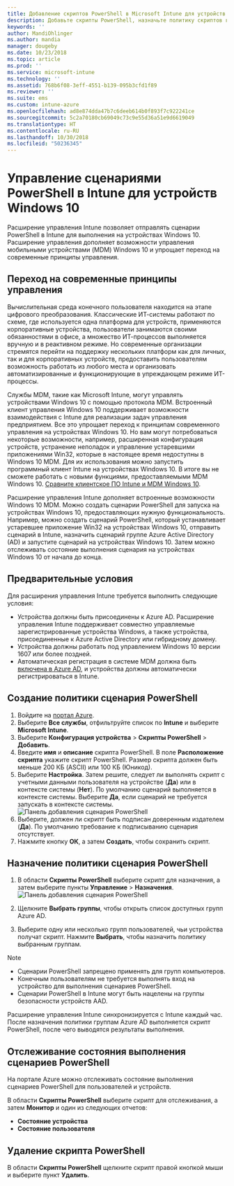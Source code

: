 ```yaml
---
title: Добавление скриптов PowerShell в Microsoft Intune для устройств Windows 10 — Azure | Документы Майкрософт
description: Добавьте скрипты PowerShell, назначьте политику скриптов группам Azure Active Directory, используйте отчеты для отслеживания скриптов и ознакомьтесь с инструкциями по удалению скриптов, добавленных на устройствах Windows 10 в Microsoft Intune.
keywords: ''
author: MandiOhlinger
ms.author: mandia
manager: dougeby
ms.date: 10/23/2018
ms.topic: article
ms.prod: ''
ms.service: microsoft-intune
ms.technology: ''
ms.assetid: 768b6f08-3eff-4551-b139-095b3cfd1f89
ms.reviewer: ''
ms.suite: ems
ms.custom: intune-azure
ms.openlocfilehash: ad8e874dda47b7c6deeb614b0f893f7c922241ce
ms.sourcegitcommit: 5c2a70180cb69049c73c9e55d36a51e9d6619049
ms.translationtype: HT
ms.contentlocale: ru-RU
ms.lasthandoff: 10/30/2018
ms.locfileid: "50236345"
---
```

# <a name="manage-powershell-scripts-in-intune-for-windows-10-devices"></a>Управление сценариями PowerShell в Intune для устройств Windows 10
Расширение управления Intune позволяет отправлять сценарии PowerShell в Intune для выполнения на устройствах Windows 10. Расширение управления дополняет возможности управления мобильными устройствами (MDM) Windows 10 и упрощает переход на современные принципы управления.

## <a name="moving-to-modern-management"></a>Переход на современные принципы управления
Вычислительная среда конечного пользователя находится на этапе цифрового преобразования. Классические ИТ-системы работают по схеме, где используется одна платформа для устройств, применяются корпоративные устройства, пользователи занимаются своими обязанностями в офисе, а множество ИТ-процессов выполняется вручную и в реактивном режиме. Но современные организации стремятся перейти на поддержку нескольких платформ как для личных, так и для корпоративных устройств, предоставить пользователям возможность работать из любого места и организовать автоматизированные и функционирующие в упреждающем режиме ИТ-процессы. 

Службы MDM, такие как Microsoft Intune, могут управлять устройствами Windows 10 с помощью протокола MDM. Встроенный клиент управления Windows 10 поддерживает возможности взаимодействия с Intune для реализации задач управления предприятием. Все это упрощает переход к принципам современного управления на устройствах Windows 10. Но вам могут потребоваться некоторые возможности, например, расширенная конфигурация устройств, устранение неполадок и управление устаревшими приложениями Win32, которые в настоящее время недоступны в Windows 10 MDM. Для их использования можно запустить программный клиент Intune на устройствах Windows 10. В итоге вы не сможете работать с новыми функциями, предоставляемыми MDM Windows 10. [Сравните клиентское ПО Intune и MDM Windows 10](https://docs.microsoft.com/intune-classic/deploy-use/pc-management-comparison).

Расширение управления Intune дополняет встроенные возможности Windows 10 MDM. Можно создать сценарии PowerShell для запуска на устройствах Windows 10, предоставляющих нужную функциональность. Например, можно создать сценарий PowerShell, который устанавливает устаревшее приложение Win32 на устройствах Windows 10, отправить сценарий в Intune, назначить сценарий группе Azure Active Directory (AD) и запустите сценарий на устройствах Windows 10. Затем можно отслеживать состояние выполнения сценария на устройствах Windows 10 от начала до конца.

## <a name="prerequisites"></a>Предварительные условия
Для расширения управления Intune требуется выполнить следующие условия:
- Устройства должны быть присоединены к Azure AD. Расширение управления Intune поддерживает совместно управляемые зарегистрированные устройства Windows, а также устройства, присоединенные к Azure Active Directory или гибридному домену.
- Устройства должны работать под управлением Windows 10 версии 1607 или более поздней.
- Автоматическая регистрация в системе MDM должна быть [включена в Azure AD](https://docs.microsoft.com/intune/windows-enroll#enable-windows-10-automatic-enrollment), и устройства должны автоматически регистрироваться в Intune.

## <a name="create-a-powershell-script-policy"></a>Создание политики сценария PowerShell 
1. Войдите на [портал Azure](https://portal.azure.com).
2. Выберите **Все службы**, отфильтруйте список по **Intune** и выберите **Microsoft Intune**.
3. Выберите **Конфигурация устройства** > **Скрипты PowerShell** > **Добавить**.
4. Введите **имя** и **описание** скрипта PowerShell. В поле **Расположение скрипта** укажите скрипт PowerShell. Размер скрипта должен быть меньше 200 КБ (ASCII) или 100 КБ (Юникод).
5. Выберите **Настройка**. Затем решите, следует ли выполнять скрипт с учетными данными пользователя на устройстве (**Да**) или в контексте системы (**Нет**). По умолчанию сценарий выполняется в контексте системы. Выберите **Да**, если сценарий не требуется запускать в контексте системы. 
  ![Панель добавления сценария PowerShell](./media/mgmt-extension-add-script.png)
6. Выберите, должен ли скрипт быть подписан доверенным издателем (**Да**). По умолчанию требование к подписыванию сценария отсутствует. 
7. Нажмите кнопку **ОК**, а затем **Создать**, чтобы сохранить скрипт.

## <a name="assign-a-powershell-script-policy"></a>Назначение политики сценария PowerShell
1. В области **Скрипты PowerShell** выберите скрипт для назначения, а затем выберите пункты **Управление** > **Назначения**.
  ![Панель добавления сценария PowerShell](./media/mgmt-extension-assignments.png)
 
2. Щелкните **Выбрать группы**, чтобы открыть список доступных групп Azure AD. 
3. Выберите одну или несколько групп пользователей, чьи устройства получат скрипт. Нажмите **Выбрать**, чтобы назначить политику выбранным группам.

> [!NOTE]
> - Сценарии PowerShell запрещено применять для групп компьютеров.
> - Конечным пользователям не требуется выполнять вход на устройство для выполнения сценариев PowerShell. 
> - Сценарии PowerShell в Intune могут быть нацелены на группы безопасности устройств AAD.

Расширение управления Intune синхронизируется с Intune каждый час. После назначения политики группам Azure AD выполняется скрипт PowerShell, после чего выводятся результаты выполнения. 
 
## <a name="monitor-run-status-for-powershell-scripts"></a>Отслеживание состояния выполнения сценариев PowerShell
На портале Azure можно отслеживать состояние выполнения сценариев PowerShell для пользователей и устройств.

В области **Скрипты PowerShell** выберите скрипт для отслеживания, а затем **Монитор** и один из следующих отчетов:
   - **Состояние устройства**
   - **Состояние пользователя**

## <a name="delete-a-powershell-script"></a>Удаление скрипта PowerShell
В области **Скрипты PowerShell** щелкните скрипт правой кнопкой мыши и выберите пункт **Удалить**.
